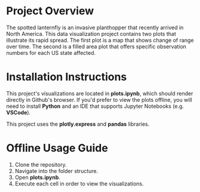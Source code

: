 # Project Overview
The spotted lanternfly is an invasive planthopper that recently arrived in North America. This data visualization project contains two plots that illustrate its rapid spread. The first plot is a map that shows change of range over time. The second is a filled area plot that offers specific observation numbers for each US state affected.

# Installation Instructions
This project's visualizations are located in **plots.ipynb**, which should render directly in Github's browser. If you'd prefer to view the plots offline, you will need to install **Python** and an IDE that supports Jupyter Notebooks (e.g. **VSCode**).

This project uses the **plotly.express** and **pandas** libraries.

# Offline Usage Guide
1. Clone the repository.
2. Navigate into the folder structure.
3. Open **plots.ipynb**.
4. Execute each cell in order to view the visualizations.
